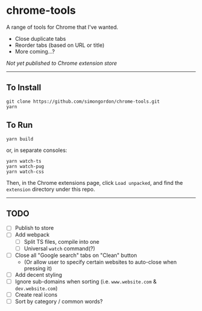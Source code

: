 # chrome-tools

A range of tools for Chrome that I've wanted.

- Close duplicate tabs
- Reorder tabs (based on URL or title)
- More coming...?

*Not yet published to Chrome extension store*

----

## To Install
```
git clone https://github.com/simongordon/chrome-tools.git
yarn
```

## To Run
```
yarn build
```

or, in separate consoles:

```
yarn watch-ts
yarn watch-pug
yarn watch-css
```

Then, in the Chrome extensions page, click `Load unpacked`, and find the `extension` directory under this repo.

----

## TODO
- [ ] Publish to store
- [ ] Add webpack
  - [ ] Split TS files, compile into one
  - [ ] Universal `watch` command(?)
- [ ] Close all "Google search" tabs on "Clean" button
  - (Or allow user to specify certain websites to auto-close when pressing it)
- [ ] Add decent styling  
- [ ] Ignore sub-domains when sorting (i.e. `www.website.com` & `dev.website.com`)
- [ ] Create real icons
- [ ] Sort by category / common words?
